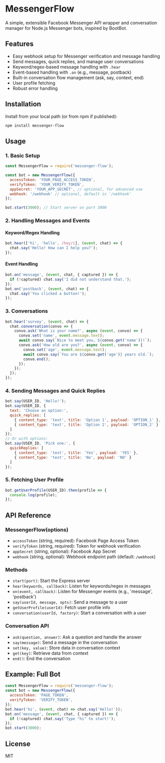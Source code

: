 # MessengerFlow

A simple, extensible Facebook Messenger API wrapper and conversation manager for Node.js Messenger bots, inspired by BootBot.

## Features
- Easy webhook setup for Messenger verification and message handling
- Send messages, quick replies, and manage user conversations
- Keyword/regex-based message handling with `.hear`
- Event-based handling with `.on` (e.g., message, postback)
- Built-in conversation flow management (ask, say, context, end)
- User profile fetching
- Robust error handling

## Installation

Install from your local path (or from npm if published):

```sh
npm install messenger-flow
```

## Usage

### 1. Basic Setup

```js
const MessengerFlow = require('messenger-flow');

const bot = new MessengerFlow({
  accessToken: 'YOUR_PAGE_ACCESS_TOKEN',
  verifyToken: 'YOUR_VERIFY_TOKEN',
  appSecret: 'YOUR_APP_SECRET', // optional, for advanced use
  webhook: '/webhook' // optional, default is '/webhook'
});

bot.start(3000); // Start server on port 3000
```

### 2. Handling Messages and Events

#### Keyword/Regex Handling
```js
bot.hear(['hi', 'hello', /hey/i], (event, chat) => {
  chat.say('Hello! How can I help you?');
});
```

#### Event Handling
```js
bot.on('message', (event, chat, { captured }) => {
  if (!captured) chat.say('I did not understand that.');
});
bot.on('postback', (event, chat) => {
  chat.say('You clicked a button!');
});
```

### 3. Conversations

```js
bot.hear('survey', (event, chat) => {
  chat.conversation(convo => {
    convo.ask('What is your name?', async (event, convo) => {
      convo.set('name', event.message.text);
      await convo.say(`Nice to meet you, ${convo.get('name')}!`);
      convo.ask('How old are you?', async (event, convo) => {
        convo.set('age', event.message.text);
        await convo.say(`You are ${convo.get('age')} years old.`);
        convo.end();
      });
    });
  });
});
```

### 4. Sending Messages and Quick Replies

```js
bot.say(USER_ID, 'Hello!');
bot.say(USER_ID, {
  text: 'Choose an option:',
  quick_replies: [
    { content_type: 'text', title: 'Option 1', payload: 'OPTION_1' },
    { content_type: 'text', title: 'Option 2', payload: 'OPTION_2' }
  ]
});
// Or with options:
bot.say(USER_ID, 'Pick one:', {
  quickReplies: [
    { content_type: 'text', title: 'Yes', payload: 'YES' },
    { content_type: 'text', title: 'No', payload: 'NO' }
  ]
});
```

### 5. Fetching User Profile

```js
bot.getUserProfile(USER_ID).then(profile => {
  console.log(profile);
});
```

## API Reference

### MessengerFlow(options)
- `accessToken` (string, required): Facebook Page Access Token
- `verifyToken` (string, required): Token for webhook verification
- `appSecret` (string, optional): Facebook App Secret
- `webhook` (string, optional): Webhook endpoint path (default: `/webhook`)

### Methods
- `start(port)`: Start the Express server
- `hear(keywords, callback)`: Listen for keywords/regex in messages
- `on(event, callback)`: Listen for Messenger events (e.g., 'message', 'postback')
- `say(userId, message, opts)`: Send a message to a user
- `getUserProfile(userId)`: Fetch user profile info
- `conversation(userId, factory)`: Start a conversation with a user

### Conversation API
- `ask(question, answer)`: Ask a question and handle the answer
- `say(message)`: Send a message in the conversation
- `set(key, value)`: Store data in conversation context
- `get(key)`: Retrieve data from context
- `end()`: End the conversation

## Example: Full Bot

```js
const MessengerFlow = require('messenger-flow');
const bot = new MessengerFlow({
  accessToken: 'PAGE_TOKEN',
  verifyToken: 'VERIFY_TOKEN',
});
bot.hear('hi', (event, chat) => chat.say('Hello!'));
bot.on('message', (event, chat, { captured }) => {
  if (!captured) chat.say('Type "hi" to start!');
});
bot.start(3000);
```

## License

MIT
